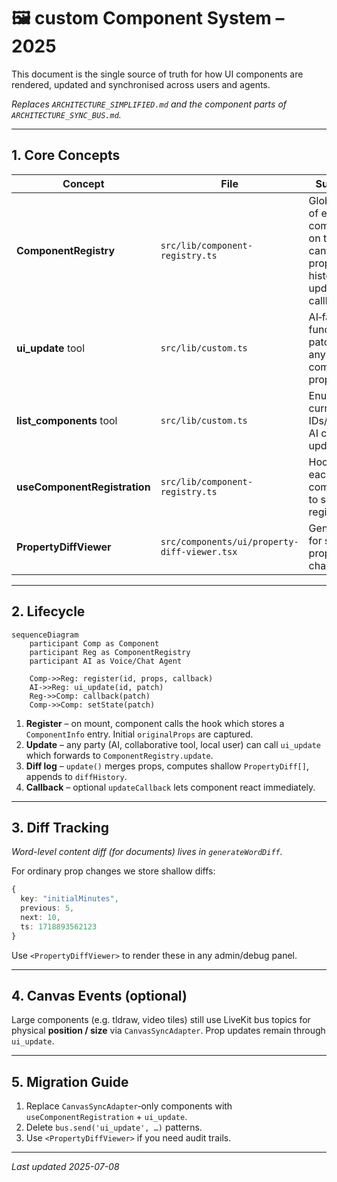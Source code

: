 # 🖼️ custom Component System – 2025

This document is the single source of truth for how UI components are rendered, updated and synchronised across users and agents.

*Replaces `ARCHITECTURE_SIMPLIFIED.md` and the component parts of `ARCHITECTURE_SYNC_BUS.md`.*

---

## 1. Core Concepts

| Concept | File | Summary |
|---------|------|---------|
| **ComponentRegistry** | `src/lib/component-registry.ts` | Global map of every live component on the canvas – ID, props, diff history, update callback |
| **ui_update** tool | `src/lib/custom.ts` | AI‐facing function for patching any component’s props |
| **list_components** tool | `src/lib/custom.ts` | Enumerate current IDs/types so AI can target updates |
| **useComponentRegistration** | `src/lib/component-registry.ts` | Hook run by each component to self-register |
| **PropertyDiffViewer** | `src/components/ui/property-diff-viewer.tsx` | Generic UI for showing prop changes |

---

## 2. Lifecycle

```mermaid
sequenceDiagram
    participant Comp as Component
    participant Reg as ComponentRegistry
    participant AI as Voice/Chat Agent

    Comp->>Reg: register(id, props, callback)
    AI->>Reg: ui_update(id, patch)
    Reg->>Comp: callback(patch)
    Comp->>Comp: setState(patch)
```

1. **Register** – on mount, component calls the hook which stores a `ComponentInfo` entry. Initial `originalProps` are captured.
2. **Update** – any party (AI, collaborative tool, local user) can call `ui_update` which forwards to `ComponentRegistry.update`.
3. **Diff log** – `update()` merges props, computes shallow `PropertyDiff[]`, appends to `diffHistory`.
4. **Callback** – optional `updateCallback` lets component react immediately.

---

## 3. Diff Tracking

*Word-level content diff (for documents) lives in `generateWordDiff`.*

For ordinary prop changes we store shallow diffs:

```ts
{
  key: "initialMinutes",
  previous: 5,
  next: 10,
  ts: 1718893562123
}
```

Use `<PropertyDiffViewer>` to render these in any admin/debug panel.

---

## 4. Canvas Events (optional)

Large components (e.g. tldraw, video tiles) still use LiveKit bus topics for physical **position / size** via `CanvasSyncAdapter`. Prop updates remain through `ui_update`.

---

## 5. Migration Guide

1. Replace `CanvasSyncAdapter`‐only components with `useComponentRegistration` + `ui_update`.
2. Delete `bus.send('ui_update', …)` patterns.
3. Use `<PropertyDiffViewer>` if you need audit trails.

---

*Last updated 2025-07-08*
